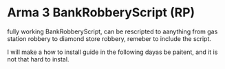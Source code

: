# Arma 3 BankRobberyScript (RP)
fully working BankRobberyScript, can be rescripted to aanything from gas station robbery to diamond store robbery, remeber to include the script. 


I will make a how to install guide in the following dayas be paitent, and it is not that hard to instal. 
